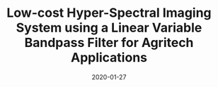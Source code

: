 ---
title: "Low-cost Hyper-Spectral Imaging System using a Linear Variable Bandpass Filter for Agritech Applications"
collection: publications
permalink: /publication/2019-bayespostest
date: 2020-01-27
venue: 'Applied Optics'
paperurl: '/files/papers/2020_AO_HyperspectralCropCamera.pdf'
link: https://doi.org/10.1364/AO.378269
slides: 
code: 
github: 
citation: 'Shigeng Song, Des Gibson, Sam Ahmadzadeh, Hin On Chu, Barry Warden, Russell Overend, Fraser Macfarlane, Paul Murray, Stephen Marshall, Matt Aitkenhead, Damian Bienkowski, and Russell Allison, "Low-cost hyper-spectral imaging system using a linear variable bandpass filter for agritech applications," <i>Appl. Opt. 59, A167-A175 </i> (2020)
https://opg.optica.org/ao/abstract.cfm?URI=ao-59-5-A167'
---
